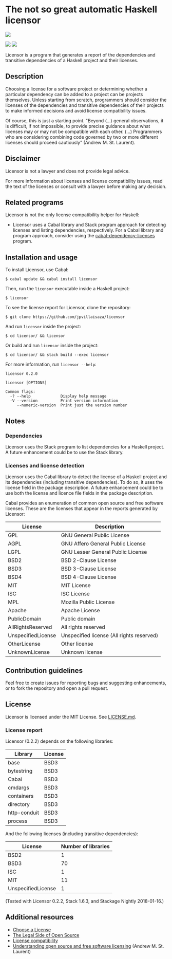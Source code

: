 # The not so great automatic Haskell licensor

[![][1]][0]

[0]: https://circleci.com/gh/jpvillaisaza/licensor
[1]: https://circleci.com/gh/jpvillaisaza/licensor.svg?style=svg

[![][2]](https://www.stackage.org/lts/package/licensor)
[![][3]](https://www.stackage.org/nightly/package/licensor)

[2]: https://www.stackage.org/package/licensor/badge/lts
[3]: https://www.stackage.org/package/licensor/badge/nightly

Licensor is a program that generates a report of the dependencies and
transitive dependencies of a Haskell project and their licenses.

## Description

Choosing a license for a software project or determining whether a
particular dependency can be added to a project can be projects
themselves. Unless starting from scratch, programmers should consider
the licenses of the dependencies and transitive dependencies of their
projects to make informed decisions and avoid license compatibility
issues.

Of course, this is just a starting point. "Beyond (...) general
observations, it is difficult, if not impossible, to provide precise
guidance about what licenses may or may not be compatible with each
other. (...) Programmers who are considering combining code governed
by two or more different licenses should proceed cautiously" (Andrew
M. St. Laurent).

## Disclaimer

Licensor is not a lawyer and does not provide legal advice.

For more information about licenses and license compatibility issues,
read the text of the licenses or consult with a lawyer before making
any decision.

## Related programs

Licensor is not the only license compatibility helper for Haskell:

- Licensor uses a Cabal library and Stack program approach for
  detecting licenses and listing dependencies, respectively. For a
  Cabal library and program approach, consider using
  the [cabal-dependency-licenses][rp-01] program.

[rp-01]: https://hackage.haskell.org/package/cabal-dependency-licenses

## Installation and usage

To install Licensor, use Cabal:

```
$ cabal update && cabal install licensor
```

Then, run the `licensor` executable inside a Haskell project:

```
$ licensor
```

To see the license report for Licensor, clone the repository:

```
$ git clone https://github.com/jpvillaisaza/licensor
```

And run `licensor` inside the project:

```
$ cd licensor/ && licensor
```

Or build and run `licensor` inside the project:

```
$ cd licensor/ && stack build --exec licensor
```

For more information, run `licensor --help`:

```
licensor 0.2.0

licensor [OPTIONS]

Common flags:
  -? --help             Display help message
  -V --version          Print version information
     --numeric-version  Print just the version number
```

## Notes

### Dependencies

Licensor uses the Stack program to list dependencies for a Haskell
project. A future enhancement could be to use the Stack library.

### Licenses and license detection

Licensor uses the Cabal library to detect the license of a Haskell
project and its dependencies (including transitive dependencies). To
do so, it uses the license field in the package description. A future
enhancement could be to use both the license and licence file fields
in the package description.

Cabal provides an enumeration of common open source and free software
licenses. These are the licenses that appear in the reports generated
by Licensor:

License                   | Description
------------------------- | -------------------------
GPL                       | GNU General Public License
AGPL                      | GNU Affero General Public License
LGPL                      | GNU Lesser General Public License
BSD2                      | BSD 2-Clause License
BSD3                      | BSD 3-Clause License
BSD4                      | BSD 4-Clause License
MIT                       | MIT License
ISC                       | ISC License
MPL                       | Mozilla Public License
Apache                    | Apache License
PublicDomain              | Public domain
AllRightsReserved         | All rights reserved
UnspecifiedLicense        | Unspecified license (All rights reserved)
OtherLicense              | Other license
UnknownLicense            | Unknown license

## Contribution guidelines

Feel free to create issues for reporting bugs and suggesting
enhancements, or to fork the repository and open a pull request.

## License

Licensor is licensed under the MIT License.
See [LICENSE.md](LICENSE.md).

### License report

Licensor (0.2.2) depends on the following libraries:

Library                   | License
------------------------- | -------------------------
base                      | BSD3
bytestring                | BSD3
Cabal                     | BSD3
cmdargs                   | BSD3
containers                | BSD3
directory                 | BSD3
http-conduit              | BSD3
process                   | BSD3

And the following licenses (including transitive dependencies):

License                   | Number of libraries
------------------------- | -------------------------
BSD2                      | 1
BSD3                      | 70
ISC                       | 1
MIT                       | 11
UnspecifiedLicense        | 1

(Tested with Licensor 0.2.2, Stack 1.6.3, and Stackage Nightly 2018-01-16.)

## Additional resources

- [Choose a License](https://choosealicense.com/)
- [The Legal Side of Open Source](https://opensource.guide/legal/)
- [License compatibility][ar-01]
- [Understanding open source and free software licensing][ar-02]
  (Andrew M. St. Laurent)

[ar-01]: https://en.wikipedia.org/wiki/License_compatibility
[ar-02]: http://www.oreilly.com/openbook/osfreesoft/book/
